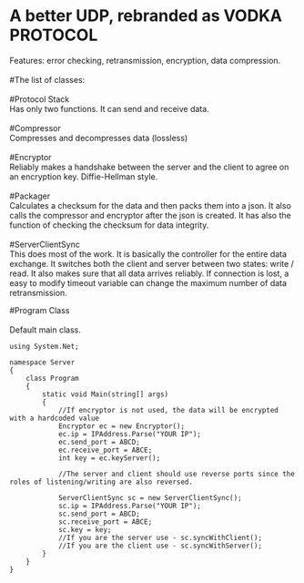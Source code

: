 # A better UDP, rebranded as VODKA PROTOCOL
Features: error checking, retransmission, encryption, data compression.\
\
#The list of classes:\
\
#Protocol Stack\
Has only two functions. It can send and receive data.\
\
#Compressor\
Compresses and decompresses data (lossless)\
\
#Encryptor\
Reliably makes a handshake between the server and the client to agree on an encryption key. Diffie-Hellman style.\
\
#Packager\
Calculates a checksum for the data and then packs them into a json. It also calls the compressor and encryptor after the json is created. It has also the function of checking the checksum for data integrity.\
\
#ServerClientSync\
This does most of the work. It is basically the controller for the entire data exchange. It switches both the client and server between two states: write / read. It also makes sure that all data arrives reliably. If connection is lost, a easy to modify timeout variable can change the maximum number of data retransmission.

#Program Class\
\
Default main class. 
```
using System.Net;

namespace Server
{
    class Program
    {
        static void Main(string[] args)
        {
            //If encryptor is not used, the data will be encrypted with a hardcoded value
            Encryptor ec = new Encryptor();
            ec.ip = IPAddress.Parse("YOUR IP");
            ec.send_port = ABCD;
            ec.receive_port = ABCE;
            int key = ec.keyServer();

            //The server and client should use reverse ports since the roles of listening/writing are also reversed.
  
            ServerClientSync sc = new ServerClientSync();
            sc.ip = IPAddress.Parse("YOUR IP");
            sc.send_port = ABCD;
            sc.receive_port = ABCE;
            sc.key = key;
            //If you are the server use - sc.syncWithClient();
            //If you are the client use - sc.syncWithServer();
        }
    }
}
```




